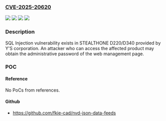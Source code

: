 ### [CVE-2025-20620](https://cve.mitre.org/cgi-bin/cvename.cgi?name=CVE-2025-20620)
![](https://img.shields.io/static/v1?label=Product&message=STEALTHONE%20D220&color=blue)
![](https://img.shields.io/static/v1?label=Product&message=STEALTHONE%20D340&color=blue)
![](https://img.shields.io/static/v1?label=Version&message=%3D%20firmware%20v6.03.02%20and%20earlier%20&color=brighgreen)
![](https://img.shields.io/static/v1?label=Vulnerability&message=Improper%20neutralization%20of%20special%20elements%20used%20in%20an%20SQL%20command%20('SQL%20Injection')&color=brighgreen)

### Description

SQL Injection vulnerability exists in STEALTHONE D220/D340 provided by Y'S corporation. An attacker who can access the affected product may obtain the administrative password of the web management page.

### POC

#### Reference
No PoCs from references.

#### Github
- https://github.com/fkie-cad/nvd-json-data-feeds

